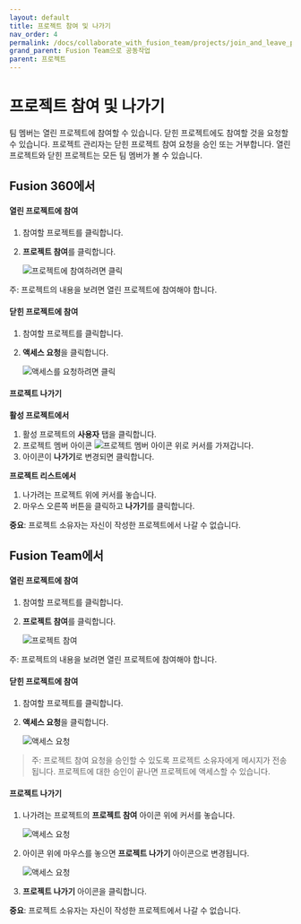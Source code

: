 ```yaml
---
layout: default
title: 프로젝트 참여 및 나가기
nav_order: 4
permalink: /docs/collaborate_with_fusion_team/projects/join_and_leave_projects
grand_parent: Fusion Team으로 공동작업
parent: 프로젝트
---
```

프로젝트 참여 및 나가기
=============

팀 멤버는 열린 프로젝트에 참여할 수 있습니다. 닫힌 프로젝트에도 참여할 것을 요청할 수 있습니다. 프로젝트 관리자는 닫힌 프로젝트 참여 요청을 승인 또는 거부합니다. 열린 프로젝트와 닫힌 프로젝트는 모든 팀 멤버가 볼 수 있습니다.

Fusion 360에서
------------

#### 열린 프로젝트에 참여

1.  참여할 프로젝트를 클릭합니다.
    
2.  **프로젝트 참여**를 클릭합니다.
    
    ![프로젝트에 참여하려면 클릭](https://help.autodesk.com/cloudhelp/KOR/Fusion-Import/images/fusion360-click-join-project.png)
    

주: 프로젝트의 내용을 보려면 열린 프로젝트에 참여해야 합니다.

#### 닫힌 프로젝트에 참여

1.  참여할 프로젝트를 클릭합니다.
    
2.  **액세스 요청**을 클릭합니다.
    
    ![액세스를 요청하려면 클릭](https://help.autodesk.com/cloudhelp/KOR/Fusion-Import/images/fusion360-click-request-access-project.png)
    

#### 프로젝트 나가기

**활성 프로젝트에서**

1.  활성 프로젝트의 **사용자** 탭을 클릭합니다.
2.  프로젝트 멤버 아이콘 ![프로젝트 멤버 아이콘](https://help.autodesk.com/cloudhelp/KOR/Fusion-Import/images/icon-dp-project-member.png) 위로 커서를 가져갑니다.
3.  아이콘이 **나가기**로 변경되면 클릭합니다.

**프로젝트 리스트에서**

1.  나가려는 프로젝트 위에 커서를 놓습니다.
2.  마우스 오른쪽 버튼을 클릭하고 **나가기**를 클릭합니다.

**중요**: 프로젝트 소유자는 자신이 작성한 프로젝트에서 나갈 수 없습니다.

Fusion Team에서
-------------

#### 열린 프로젝트에 참여

1.  참여할 프로젝트를 클릭합니다.
    
2.  **프로젝트 참여**를 클릭합니다.
    
    ![프로젝트 참여](https://help.autodesk.com/cloudhelp/KOR/Fusion-Import/images/fusion-team-click-join-project.png)
    

주: 프로젝트의 내용을 보려면 열린 프로젝트에 참여해야 합니다.

#### 닫힌 프로젝트에 참여

1.  참여할 프로젝트를 클릭합니다.
    
2.  **액세스 요청**을 클릭합니다.
    
    ![액세스 요청](https://help.autodesk.com/cloudhelp/KOR/Fusion-Import/images/fusion-team-click-request-access-project.png)
    

> 주: 프로젝트 참여 요청을 승인할 수 있도록 프로젝트 소유자에게 메시지가 전송됩니다. 프로젝트에 대한 승인이 끝나면 프로젝트에 액세스할 수 있습니다.

#### 프로젝트 나가기

1.  나가려는 프로젝트의 **프로젝트 참여** 아이콘 위에 커서를 놓습니다.
    
    ![액세스 요청](https://help.autodesk.com/cloudhelp/KOR/Fusion-Import/images/fusion-team-join-project-icon.png)
    
2.  아이콘 위에 마우스를 놓으면 **프로젝트 나가기** 아이콘으로 변경됩니다.
    
    ![액세스 요청](https://help.autodesk.com/cloudhelp/KOR/Fusion-Import/images/fusion-team-leave-project-icon.png)
    
3.  **프로젝트 나가기** 아이콘을 클릭합니다.
    

**중요**: 프로젝트 소유자는 자신이 작성한 프로젝트에서 나갈 수 없습니다.